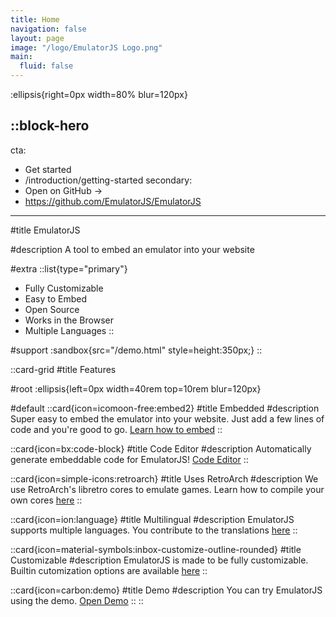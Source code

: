 ```yaml
---
title: Home
navigation: false
layout: page
image: "/logo/EmulatorJS Logo.png"
main:
  fluid: false
---
```

:ellipsis{right=0px width=80% blur=120px}

::block-hero
---
cta:
  - Get started
  - /introduction/getting-started
secondary:
  - Open on GitHub →
  - https://github.com/EmulatorJS/EmulatorJS
---
#title
EmulatorJS

#description
A tool to embed an emulator into your website

#extra
  ::list{type="primary"}
  - Fully Customizable
  - Easy to Embed
  - Open Source
  - Works in the Browser
  - Multiple Languages
  ::

#support
  :sandbox{src="/demo.html" style=height:350px;}
::

::card-grid
#title
Features

#root
:ellipsis{left=0px width=40rem top=10rem blur=120px}

#default
  ::card{icon=icomoon-free:embed2}
  #title
  Embedded
  #description
  Super easy to embed the emulator into your website. Just add a few lines of code and you're good to go. [Learn how to embed](/Embed)
  ::

  ::card{icon=bx:code-block}
  #title
  Code Editor
  #description
  Automatically generate embeddable code for EmulatorJS! [Code Editor](/editor)
  ::

  ::card{icon=simple-icons:retroarch}
  #title
  Uses RetroArch
  #description
  We use RetroArch's libretro cores to emulate games. Learn how to compile your own cores [here](/Building)
  ::

  ::card{icon=ion:language}
  #title
  Multilingual
  #description
  EmulatorJS supports multiple languages. You contribute to the translations [here](Languages)
  ::

  ::card{icon=material-symbols:inbox-customize-outline-rounded}
  #title
  Customizable
  #description
  EmulatorJS is made to be fully customizable. Builtin cutomization options are available [here](/Options)
  ::

  ::card{icon=carbon:demo}
  #title
  Demo
  #description
  You can try EmulatorJS using the demo. <a href="https://demo.emulatorjs.org" target="_blank">Open Demo</a>
  ::
::
